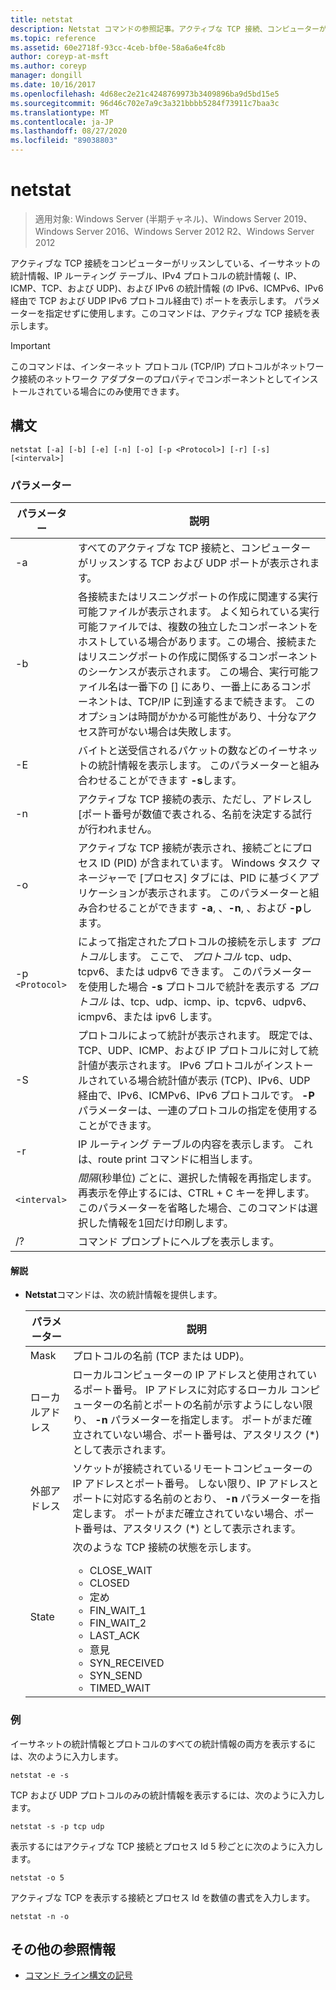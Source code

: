 ```yaml
---
title: netstat
description: Netstat コマンドの参照記事。アクティブな TCP 接続、コンピューターがリッスンしているポート、イーサネット統計、IP ルーティングテーブル、IPv4 統計情報、および IPv6 統計が表示されます。
ms.topic: reference
ms.assetid: 60e2718f-93cc-4ceb-bf0e-58a6a6e4fc8b
author: coreyp-at-msft
ms.author: coreyp
manager: dongill
ms.date: 10/16/2017
ms.openlocfilehash: 4d68ec2e21c4248769973b3409896ba9d5bd15e5
ms.sourcegitcommit: 96d46c702e7a9c3a321bbbb5284f73911c7baa3c
ms.translationtype: MT
ms.contentlocale: ja-JP
ms.lasthandoff: 08/27/2020
ms.locfileid: "89038803"
---
```

# <a name="netstat"></a>netstat

> 適用対象: Windows Server (半期チャネル)、Windows Server 2019、Windows Server 2016、Windows Server 2012 R2、Windows Server 2012

アクティブな TCP 接続をコンピューターがリッスンしている、イーサネットの統計情報、IP ルーティング テーブル、IPv4 プロトコルの統計情報 (、IP、ICMP、TCP、および UDP)、および IPv6 の統計情報 (の IPv6、ICMPv6、IPv6 経由で TCP および UDP IPv6 プロトコル経由で) ポートを表示します。 パラメーターを指定せずに使用します。このコマンドは、アクティブな TCP 接続を表示します。

> [!IMPORTANT]
> このコマンドは、インターネット プロトコル (TCP/IP) プロトコルがネットワーク接続のネットワーク アダプターのプロパティでコンポーネントとしてインストールされている場合にのみ使用できます。

## <a name="syntax"></a>構文

```
netstat [-a] [-b] [-e] [-n] [-o] [-p <Protocol>] [-r] [-s] [<interval>]
```

### <a name="parameters"></a>パラメーター

| パラメーター | 説明 |
| --------- | ----------- |
| -a | すべてのアクティブな TCP 接続と、コンピューターがリッスンする TCP および UDP ポートが表示されます。 |
| -b | 各接続またはリスニングポートの作成に関連する実行可能ファイルが表示されます。 よく知られている実行可能ファイルでは、複数の独立したコンポーネントをホストしている場合があります。この場合、接続またはリスニングポートの作成に関係するコンポーネントのシーケンスが表示されます。 この場合、実行可能ファイル名は一番下の [] にあり、一番上にあるコンポーネントは、TCP/IP に到達するまで続きます。 このオプションは時間がかかる可能性があり、十分なアクセス許可がない場合は失敗します。
| -E | バイトと送受信されるパケットの数などのイーサネットの統計情報を表示します。 このパラメーターと組み合わせることができます **-s**します。 |
| -n | アクティブな TCP 接続の表示、ただし、アドレスし [ポート番号が数値で表される、名前を決定する試行が行われません。 |
| -o | アクティブな TCP 接続が表示され、接続ごとにプロセス ID (PID) が含まれています。 Windows タスク マネージャーで [プロセス] タブには、PID に基づくアプリケーションが表示されます。 このパラメーターと組み合わせることができます **-a**, 、**-n**, 、および **-p**します。 |
| -p `<Protocol>` | によって指定されたプロトコルの接続を示します *プロトコル*します。 ここで、 *プロトコル* tcp、udp、tcpv6、または udpv6 できます。 このパラメーターを使用した場合 **-s** プロトコルで統計を表示する *プロトコル* は、tcp、udp、icmp、ip、tcpv6、udpv6、icmpv6、または ipv6 します。 |
| -S | プロトコルによって統計が表示されます。 既定では、TCP、UDP、ICMP、および IP プロトコルに対して統計値が表示されます。 IPv6 プロトコルがインストールされている場合統計値が表示 (TCP)、IPv6、UDP 経由で、IPv6、ICMPv6、IPv6 プロトコルです。 **-P** パラメーターは、一連のプロトコルの指定を使用することができます。 |
| -r | IP ルーティング テーブルの内容を表示します。 これは、route print コマンドに相当します。 |
| `<interval>` | *間隔*(秒単位) ごとに、選択した情報を再指定します。 再表示を停止するには、CTRL + C キーを押します。 このパラメーターを省略した場合、このコマンドは選択した情報を1回だけ印刷します。 |
| /? | コマンド プロンプトにヘルプを表示します。 |

#### <a name="remarks"></a>解説

- **Netstat**コマンドは、次の統計情報を提供します。

    | パラメーター | 説明 |
    | --------- | ----------- |
    | Mask | プロトコルの名前 (TCP または UDP)。 |
    | ローカルアドレス | ローカルコンピューターの IP アドレスと使用されているポート番号。 IP アドレスに対応するローカル コンピューターの名前とポートの名前が示すようにしない限り、 **-n** パラメーターを指定します。 ポートがまだ確立されていない場合、ポート番号は、アスタリスク (*) として表示されます。 |
    | 外部アドレス | ソケットが接続されているリモートコンピューターの IP アドレスとポート番号。 しない限り、IP アドレスとポートに対応する名前のとおり、 **-n** パラメーターを指定します。 ポートがまだ確立されていない場合、ポート番号は、アスタリスク (*) として表示されます。 |
    | State | 次のような TCP 接続の状態を示します。<ul><li>CLOSE_WAIT</li><li>CLOSED</li><li>定め</li><li>FIN_WAIT_1</li><li>FIN_WAIT_2</li><li>LAST_ACK</li><li>意見</li><li>SYN_RECEIVED</li><li>SYN_SEND</li><li>TIMED_WAIT</li></ul> |

### <a name="examples"></a>例

イーサネットの統計情報とプロトコルのすべての統計情報の両方を表示するには、次のように入力します。

```
netstat -e -s
```

TCP および UDP プロトコルのみの統計情報を表示するには、次のように入力します。

```
netstat -s -p tcp udp
```

表示するにはアクティブな TCP 接続とプロセス Id 5 秒ごとに次のように入力します。

```
netstat -o 5
```

アクティブな TCP を表示する接続とプロセス Id を数値の書式を入力します。

```
netstat -n -o
```

## <a name="additional-references"></a>その他の参照情報

- [コマンド ライン構文の記号](command-line-syntax-key.md)
